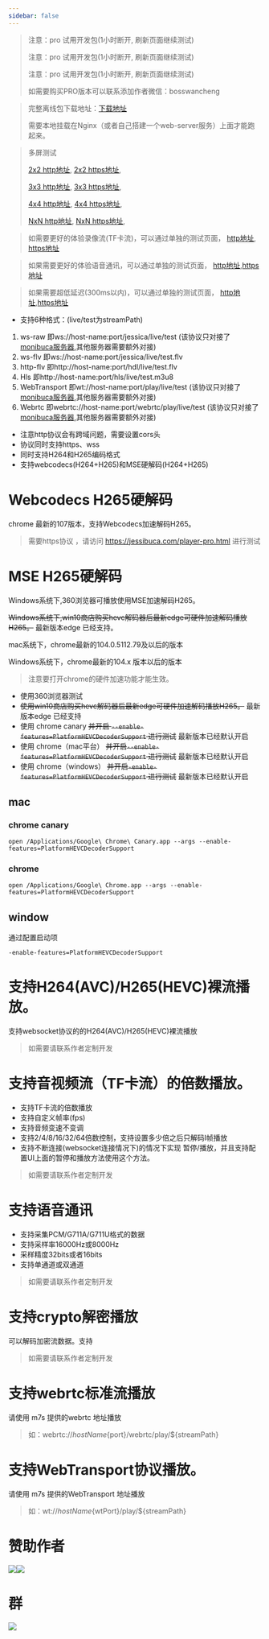 ```yaml
---
sidebar: false
---
```


<ProDemoPlayer/>

> 注意：pro 试用开发包(1小时断开, 刷新页面继续测试)
>
> 注意：pro 试用开发包(1小时断开, 刷新页面继续测试)
>
> 注意：pro 试用开发包(1小时断开, 刷新页面继续测试)
>
> 如需要购买PRO版本可以联系添加作者微信：bosswancheng


> 完整离线包下载地址：[下载地址](https://jessibuca.com/pro.zip)
>
> 需要本地挂载在Nginx（或者自己搭建一个web-server服务）上面才能跑起来。

> 多屏测试
>
> [2x2 http地址](http://jessibuca.monibuca.com/pro/2x2-demo.html),
> [2x2 https地址](https://jessibuca.com/pro/2x2-demo.html),
>
> [3x3 http地址](http://jessibuca.monibuca.com/pro/3x3-demo.html),
> [3x3 https地址](https://jessibuca.com/pro/3x3-demo.html),
>
> [4x4 http地址](http://jessibuca.monibuca.com/pro/4x4-demo.html),
> [4x4 https地址](https://jessibuca.com/pro/4x4-demo.html),
>
> [NxN http地址](http://jessibuca.monibuca.com/pro/demo-multi.html),
> [NxN https地址](https://jessibuca.com/pro/demo-multi.html),


> 如需要更好的体验录像流(TF卡流)，可以通过单独的测试页面，
> [http地址](http://jessibuca.monibuca.com/pro/playback-demo.html),
> [https地址](https://jessibuca.com/pro/playback-demo.html)

> 如果需要更好的体验语音通讯，可以通过单独的测试页面， [http地址](http://jessibuca.monibuca.com/pro/talk-demo2.html),[https地址](https://jessibuca.com/pro/talk-demo2.html)

> 如果需要超低延迟(300ms以内)，可以通过单独的测试页面， [http地址](http://jessibuca.monibuca.com/pro/demo-low-delay.html),[https地址](https://jessibuca.com/pro/demo-low-delay.html)

- 支持6种格式：(live/test为streamPath)
1. ws-raw 即ws://host-name:port/jessica/live/test (该协议只对接了[monibuca服务器](https://monibuca.com),其他服务器需要额外对接)
2. ws-flv 即ws://host-name:port/jessica/live/test.flv
3. http-flv 即http://host-name:port/hdl/live/test.flv
4. Hls 即http://host-name:port/hls/live/test.m3u8
5. WebTransport 即wt://host-name:port/play/live/test (该协议只对接了[monibuca服务器](https://monibuca.com),其他服务器需要额外对接)
6. Webrtc 即webrtc://host-name:port/webrtc/play/live/test (该协议只对接了[monibuca服务器](https://monibuca.com),其他服务器需要额外对接)
- 注意http协议会有跨域问题，需要设置cors头
- 协议同时支持https、wss
- 同时支持H264和H265编码格式
- 支持webcodecs(H264+H265)和MSE硬解码(H264+H265)

<Rice/>


# Webcodecs H265硬解码

chrome 最新的107版本，支持Webcodecs加速解码H265。

> 需要https协议 ，请访问 https://jessibuca.com/player-pro.html 进行测试

# MSE H265硬解码

Windows系统下,360浏览器可播放使用MSE加速解码H265。

~~Windows系统下,win10商店购买hevc解码器后最新edge可硬件加速解码播放H265。~~
最新版本edge 已经支持。

mac系统下，chrome最新的104.0.5112.79及以后的版本

Windows系统下，chrome最新的104.x 版本以后的版本

> 注意要打开chrome的硬件加速功能才能生效。

- 使用360浏览器测试
- ~~使用win10商店购买hevc解码器后最新edge可硬件加速解码播放H265。~~ 最新版本edge 已经支持
- 使用 chrome canary ~~并开启 `--enable-features=PlatformHEVCDecoderSupport` 进行测试~~ 最新版本已经默认开启
- 使用 chrome（mac平台） ~~并开启`--enable-features=PlatformHEVCDecoderSupport` 进行测试~~ 最新版本已经默认开启
- 使用 chrome（windows） ~~并开启`-enable-features=PlatformHEVCDecoderSupport` 进行测试~~ 最新版本已经默认开启


## mac

### chrome canary
```shell
open /Applications/Google\ Chrome\ Canary.app --args --enable-features=PlatformHEVCDecoderSupport
```

### chrome
```shell
open /Applications/Google\ Chrome.app --args --enable-features=PlatformHEVCDecoderSupport
```


## window
通过配置启动项

```shell
-enable-features=PlatformHEVCDecoderSupport
```

# 支持H264(AVC)/H265(HEVC)裸流播放。

支持websocket协议的的H264(AVC)/H265(HEVC)裸流播放

> 如需要请联系作者定制开发



# 支持音视频流（TF卡流）的倍数播放。

- 支持TF卡流的倍数播放
- 支持自定义帧率(fps)
- 支持音频变速不变调
- 支持2/4/8/16/32/64倍数控制，支持设置多少倍之后只解码I帧播放
- 支持不断连接(websocket连接情况下)的情况下实现 暂停/播放，并且支持配置UI上面的暂停和播放方法使用这个方法。

> 如需要请联系作者定制开发

# 支持语音通讯
- 支持采集PCM/G711A/G711U格式的数据
- 支持采样率16000Hz或8000Hz
- 采样精度32bits或者16bits
- 支持单通道或双通道

> 如需要请联系作者定制开发

# 支持crypto解密播放
可以解码加密流数据。支持

> 如需要请联系作者定制开发

# 支持webrtc标准流播放
请使用 m7s 提供的webrtc 地址播放

> 如：webrtc://${hostName}${port}/webrtc/play/${streamPath}


# 支持WebTransport协议播放。
请使用 m7s 提供的WebTransport 地址播放

> 如：wt://${hostName}${wtPort}/play/${streamPath}



# 赞助作者

<img src="/public/wx.jpg"><img src="/public/alipay.jpg">

# 群
<img src="/public/qrcode.jpeg">
